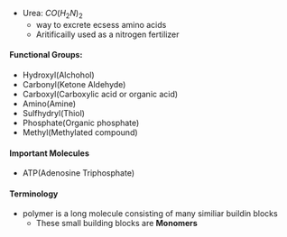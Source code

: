 - Urea: $CO(H_2N)_2$
	 - way to excrete ecsess amino acids
	 - Aritificailly used as a nitrogen fertilizer
#### Functional Groups:
- Hydroxyl(Alchohol)
- Carbonyl(Ketone Aldehyde)
- Carboxyl(Carboxylic acid or organic acid)
- Amino(Amine)
- Sulfhydryl(Thiol)
- Phosphate(Organic phosphate)
- Methyl(Methylated compound)
#### Important Molecules
 - ATP(Adenosine Triphosphate)
	 
#### Terminology
 - polymer is a long molecule consisting of many similiar buildin blocks
	 - These small building blocks are **Monomers**
<!--stackedit_data:
eyJoaXN0b3J5IjpbMTAzODgzMTA5NiwtMTgyNzExNjAxMCwtMj
A4ODc0NjYxMl19
-->